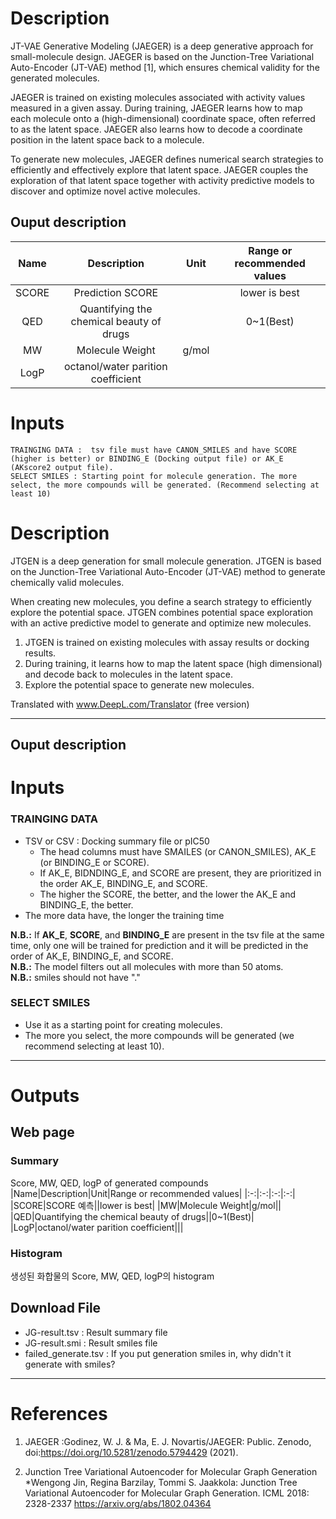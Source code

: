 # Description
JT-VAE Generative Modeling (JAEGER) is a deep generative approach for small-molecule design. JAEGER is based on the Junction-Tree Variational Auto-Encoder (JT-VAE) method [1], which ensures chemical validity for the generated molecules.

JAEGER is trained on existing molecules associated with activity values measured in a given assay. During training, JAEGER learns how to map each molecule onto a (high-dimensional) coordinate space, often referred to as the latent space. JAEGER also learns how to decode a coordinate position in the latent space back to a molecule.

To generate new molecules, JAEGER defines numerical search strategies to efficiently and effectively explore that latent space. JAEGER couples the exploration of that latent space together with activity predictive models to discover and optimize novel active molecules.

## Ouput description
|Name|Description|Unit|Range or recommended values|
|:-:|:-:|:-:|:-:|
|SCORE|Prediction SCORE||lower is best|
|QED|Quantifying the chemical beauty of drugs||0~1(Best)|
|MW|Molecule Weight|g/mol||
|LogP|octanol/water parition coefficient|||

# Inputs
```
TRAINGING DATA :  tsv file must have CANON_SMILES and have SCORE (higher is better) or BINDING_E (Docking output file) or AK_E (AKscore2 output file).
SELECT SMILES : Starting point for molecule generation. The more select, the more compounds will be generated. (Recommend selecting at least 10)
```




# Description

JTGEN is a deep generation for small molecule generation. JTGEN is based on the Junction-Tree Variational Auto-Encoder (JT-VAE) method to generate chemically valid molecules.

When creating new molecules, you define a search strategy to efficiently explore the potential space. JTGEN combines potential space exploration with an active predictive model to generate and optimize new molecules.
1. JTGEN is trained on existing molecules with assay results or docking results.
2. During training, it learns how to map the latent space (high dimensional) and decode back to molecules in the latent space.
3. Explore the potential space to generate new molecules.

Translated with www.DeepL.com/Translator (free version)


---
## Ouput description
# Inputs
### TRAINGING DATA
 - TSV or CSV : Docking summary file or pIC50
   - The head columns must have SMAILES (or CANON_SMILES), AK_E (or BINDING_E or SCORE).
   - If AK_E, BIDNDING_E, and SCORE are present, they are prioritized in the order AK_E, BINDING_E, and SCORE.
   - The higher the SCORE, the better, and the lower the AK_E and BINDING_E, the better.
 - The more data have, the longer the training time

**N.B.:** If **AK_E**, **SCORE**, and **BINDING_E** are present in the tsv file at the same time, only one will be trained for prediction and it will be predicted in the order of AK_E, BINDING_E, and SCORE. \
**N.B.:** The model filters out all molecules with more than 50 atoms.  \
**N.B.:** smiles should not have "."

### SELECT SMILES 
 - Use it as a starting point for creating molecules.
 - The more you select, the more compounds will be generated (we recommend selecting at least 10).

---
# Outputs
## Web page
### Summary
Score, MW, QED, logP of generated compounds
|Name|Description|Unit|Range or recommended values|
|:-:|:-:|:-:|:-:|
|SCORE|SCORE 예측||lower is best|
|MW|Molecule Weight|g/mol||
|QED|Quantifying the chemical beauty of drugs||0~1(Best)|
|LogP|octanol/water parition coefficient|||

### Histogram
생성된 화합물의 Score, MW, QED, logP의 histogram

## Download File
 - JG-result.tsv : Result summary file
 - JG-result.smi : Result smiles file
 - failed_generate.tsv : If you put generation smiles in, why didn't it generate with smiles?

---
# References
1. JAEGER :Godinez, W. J. & Ma, E. J. Novartis/JAEGER: Public. Zenodo, doi:https://doi.org/10.5281/zenodo.5794429 (2021).

2. Junction Tree Variational Autoencoder for Molecular Graph Generation\
*Wengong Jin, Regina Barzilay, Tommi S. Jaakkola: Junction Tree Variational Autoencoder for Molecular Graph Generation. ICML 2018: 2328-2337 https://arxiv.org/abs/1802.04364
